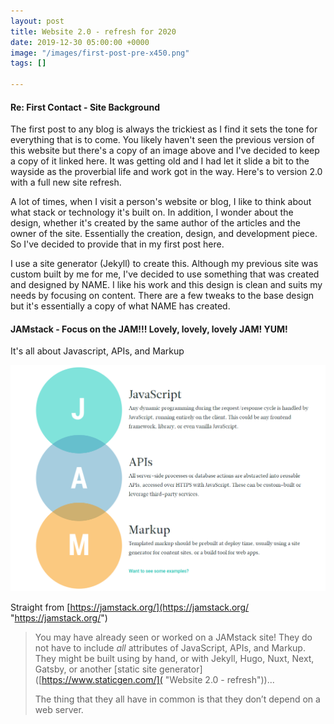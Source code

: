 ```yaml
---
layout: post
title: Website 2.0 - refresh for 2020
date: 2019-12-30 05:00:00 +0000
image: "/images/first-post-pre-x450.png"
tags: []

---
```

#### Re: First Contact - Site Background

The first post to any blog is always the trickiest as I find it sets the tone for everything that is to come. You likely haven't seen the previous version of this website but there's a copy of an image above and I've decided to keep a copy of it linked here. It was getting old and I had let it slide a bit to the wayside as the proverbial life and work got in the way. Here's to version 2.0 with a full new site refresh.

A lot of times, when I visit a person's website or blog, I like to think about what stack or technology it's built on. In addition, I wonder about the design, whether it's created by the same author of the articles and the owner of the site. Essentially the creation, design, and development piece. So I've decided to provide that in my first post here.

I use a site generator (Jekyll) to create this. Although my previous site was custom built by me for me, I've decided to use something that was created and designed by NAME. I like his work and this design is clean and suits my needs by focusing on content. There are a few tweaks to the base design but it's essentially a copy of what NAME has created.

#### JAMstack - Focus on the JAM!!! Lovely, lovely, lovely JAM! YUM!

It's all about Javascript, APIs, and Markup 

![Description of JAM](/images/JAMstack.png "JAM from jasmstack.org")

Straight from [https://jamstack.org/](https://jamstack.org/ "https://jamstack.org/")

> You may have already seen or worked on a JAMstack site! They do not have to include _all_ attributes of JavaScript, APIs, and Markup. They might be built using by hand, or with Jekyll, Hugo, Nuxt, Next, Gatsby, or another \[static site generator\]([https://www.staticgen.com/]( "Website 2.0 - refresh"))... 
>
> The thing that they all have in common is that they don’t depend on a web server.